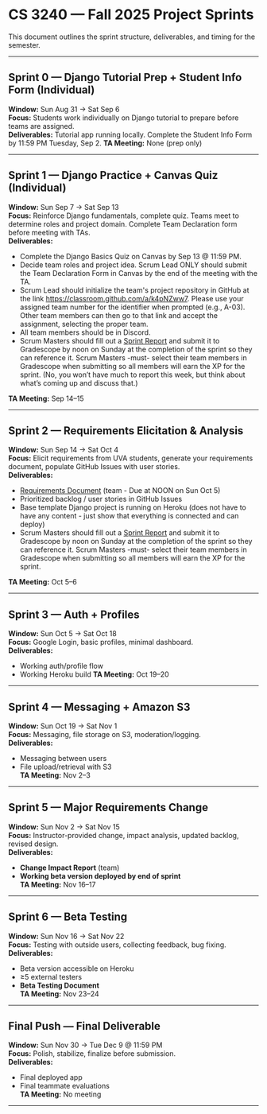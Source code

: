 # CS 3240 — Fall 2025 Project Sprints

This document outlines the sprint structure, deliverables, and timing for the semester.

---

## Sprint 0 — Django Tutorial Prep + Student Info Form (Individual)  
**Window:** Sun Aug 31 → Sat Sep 6  
**Focus:** Students work individually on Django tutorial to prepare before teams are assigned.  
**Deliverables:** Tutorial app running locally.  Complete the Student Info Form by 11:59 PM Tuesday, Sep 2.
**TA Meeting:** None (prep only)

---

## Sprint 1 — Django Practice + Canvas Quiz (Individual)  
**Window:** Sun Sep 7 → Sat Sep 13  
**Focus:** Reinforce Django fundamentals, complete quiz.  Teams meet to determine roles and project domain.  Complete Team Declaration form before meeting with TAs.     
**Deliverables:** 

- Complete the Django Basics Quiz on Canvas by Sep 13 @ 11:59 PM.
- Decide team roles and project idea. Scrum Lead ONLY should submit the Team Declaration Form in Canvas by the end of the meeting with the TA.
- Scrum Lead should initialize the team's project repository in GitHub at the link https://classroom.github.com/a/k4pNZww7. Please use your assigned team number for the identifier when prompted (e.g., A-03). Other team members can then go to that link and accept the assignment, selecting the proper team.
- All team members should be in Discord.
- Scrum Masters should fill out a [Sprint Report](https://docs.google.com/document/d/1VunaACHIt9-xRZ_Lqo-0s0_Po5fHXaeNrQn7XC1jjh8/edit?usp=sharing) and submit it to Gradescope by noon on Sunday at the completion of the sprint so they can reference it. Scrum Masters -must- select their team members in Gradescope when submitting so all members will earn the XP for the sprint. (No, you won’t have much to report this week, but think about what’s coming up and discuss that.)    

**TA Meeting:** Sep 14–15

---

## Sprint 2 — Requirements Elicitation & Analysis    
**Window:** Sun Sep 14 → Sat Oct 4  
**Focus:** Elicit requirements from UVA students, generate your requirements document, populate GitHub Issues with user stories.  
**Deliverables:**  
- [Requirements Document](https://docs.google.com/document/d/1va2IzjTXi6xZyewZde7gxKobm-mbgb17X_bZOm9Zv9E/edit?usp=sharing) (team - Due at NOON on Sun Oct 5)  
- Prioritized backlog / user stories in GitHub Issues
- Base template Django project is running on Heroku (does not have to have any content - just show that everything is connected and can deploy)
- Scrum Masters should fill out a [Sprint Report](https://docs.google.com/document/d/1VunaACHIt9-xRZ_Lqo-0s0_Po5fHXaeNrQn7XC1jjh8/edit?usp=sharing) and submit it to Gradescope by noon on Sunday at the completion of the sprint so they can reference it. Scrum Masters -must- select their team members in Gradescope when submitting so all members will earn the XP for the sprint.     

**TA Meeting:** Oct 5–6

---

## Sprint 3 — Auth + Profiles  
**Window:** Sun Oct 5 → Sat Oct 18  
**Focus:** Google Login, basic profiles, minimal dashboard.  
**Deliverables:**  
- Working auth/profile flow  
- Working Heroku build
**TA Meeting:** Oct 19–20

---

## Sprint 4 — Messaging + Amazon S3  
**Window:** Sun Oct 19 → Sat Nov 1  
**Focus:** Messaging, file storage on S3, moderation/logging.  
**Deliverables:**  
- Messaging between users  
- File upload/retrieval with S3  
**TA Meeting:** Nov 2–3

---

## Sprint 5 — Major Requirements Change  
**Window:** Sun Nov 2 → Sat Nov 15  
**Focus:** Instructor-provided change, impact analysis, updated backlog, revised design.  
**Deliverables:**  
- **Change Impact Report** (team)  
- **Working beta version deployed by end of sprint**  
**TA Meeting:** Nov 16–17

---

## Sprint 6 — Beta Testing  
**Window:** Sun Nov 16 → Sat Nov 22  
**Focus:** Testing with outside users, collecting feedback, bug fixing.  
**Deliverables:**  
- Beta version accessible on Heroku  
- ≥5 external testers  
- **Beta Testing Document**  
**TA Meeting:** Nov 23–24

---

## Final Push — Final Deliverable  
**Window:** Sun Nov 30 → Tue Dec 9 @ 11:59 PM  
**Focus:** Polish, stabilize, finalize before submission.  
**Deliverables:**  
- Final deployed app  
- Final teammate evaluations  
**TA Meeting:** No meeting

---
